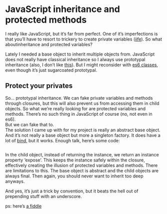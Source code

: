 <!--
  id: 2764
  date: 2015-02-19
  modified: 2016-12-07
  slug: javascript-inheritance-protected-methods
  type: post
  excerpt: <p>I really like JavaScript, but it&#8217;s far from perfect. One of it&#8217;s imperfections is that you&#8217;ll have to resort to trickery to create private variables (iife). So what aboutinheritance and protected variables?</p>
  categories: code, JavaScript
  tags: JavaScript
  metaKeyword: protected
  metaDescription: A JavaScript design pattern for prototypal inheritance with protected variables and methods.
  inCv: 
  inPortfolio: 
  dateFrom: 
  dateTo: 
-->

# JavaScript inheritance and protected methods

<p>I really like JavaScript, but it&#8217;s far from perfect. One of it&#8217;s imperfections is that you&#8217;ll have to resort to trickery to create private variables (<a href="https://www.google.com/?gws_rd=ssl#q=iife" target="_blank">iife</a>). So what aboutinheritance and protected variables?</p>
<p><!--more--></p>
<p>Lately I needed a base object to inherit multiple objects from. JavaScript does not really have classical inheritance so I always use prototypal inheritance (also, I don&#8217;t like <a href="https://developer.mozilla.org/en-US/docs/Web/JavaScript/Reference/Operators/this" target="_blank">this</a>). But I might reconsider with <a href="https://babeljs.io/docs/learn-es6/#classes" target="_blank">es6 classes</a>, even though it&#8217;s just sugarcoated prototypal.</p>
<h2>Protect your privates</h2>
<p>So&#8230; prototypal inheritance. We can fake private variables and methods through closures, but this will also prevent us from accessing them in child objects. So what we&#8217;re really looking for are protected variables and methods. There&#8217;s no such thing in JavaScript of course (no, not even in es6).<br />
But we can fake that to.<br />
The solution I came up with for my project is really an abstract base object. And it&#8217;s not really a base object but more a singleton factory. It does have a lot of <a href="https://developer.mozilla.org/en-US/docs/Web/JavaScript/Reference/Global_Objects/Function/bind" target="_blank">bind</a>, but it works. Enough talk, here&#8217;s some code:</p>
<pre><code data-language="javascript" data-src="https://gist.githubusercontent.com/Sjeiti/efeb5c03f599f5fd15e9/raw/3537072afe6eac1d73d1af8b20ec5483fccaeabe/protectedInheritance.js"></code></pre>
<p>In the child object, instead of returning the instance, we return an instance property &#8216;expose&#8217;. This keeps the instance safely within the closure, effectively creating the illusion of protected variables and methods. There are limitations to this. The base object is abstract and the child objects are always final. Then again, you should never want to inherit too deep anyways.</p>
<p>And yes, it&#8217;s just a trick by convention, but it beats the hell out of prepending stuff with an underscore.</p>
<p>ps: here&#8217;s <a href="http://jsfiddle.net/Sjeiti/nd2oc2ak/" target="_blank">a fiddle</a></p>
